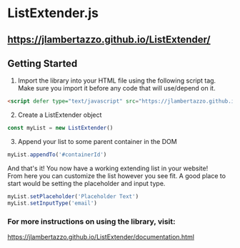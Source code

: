 # ListExtender.js
## https://jlambertazzo.github.io/ListExtender/

## Getting Started
1. Import the library into your HTML file using the following script tag. Make sure you import it before any code that will use/depend on it.
```html
<script defer type="text/javascript" src="https://jlambertazzo.github.io/ListExtender/lib/ListExtender.min.js"></script>
```
2. Create a ListExtender object
```javascript
const myList = new ListExtender()
```
3. Append your list to some parent container in the DOM
```javascript
myList.appendTo('#containerId')
```
And that's it! You now have a working extending list in your website!  
From here you can customize the list however you see fit. A good place to start would be setting the placeholder and input type.
```javascript
myList.setPlaceholder('Placeholder Text')
myList.setInputType('email')
```
### For more instructions on using the library, visit:  
https://jlambertazzo.github.io/ListExtender/documentation.html